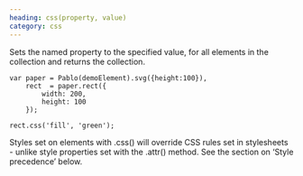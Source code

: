 ```yaml
--- 
heading: css(property, value)
category: css
---
```


Sets the named property to the specified value, for all elements in the collection and returns the collection.

    var paper = Pablo(demoElement).svg({height:100}),
        rect  = paper.rect({
            width: 200,
            height: 100
        });

    rect.css('fill', 'green');

Styles set on elements with .css() will override CSS rules set in stylesheets - unlike style properties set with the .attr() method. See the section on ‘Style precedence’ below.
